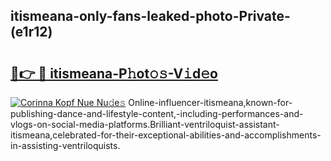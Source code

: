 ## itismeana-only-fans​-leaked-photo​-Private-(e1r12)


# <h2><a href="https://mediaupload.pro?title=itismeana&ref=git">🔗👉 🔴 itismeana-P𝚑ot𝚘𝚜-V𝚒d𝚎o</a></h2>

[![Corinna Kopf Nue Nu𝚍e𝚜](https://i.imgur.com/0qMVB7G.gif)](https://mediaupload.pro?title=itismeana&ref=git)
Online-influencer-itismeana,known-for-publishing-dance-and-lifestyle-content,-including-performances-and-vlogs-on-social-media-platforms.Brilliant-ventriloquist-assistant-itismeana,celebrated-for-their-exceptional-abilities-and-accomplishments-in-assisting-ventriloquists.  